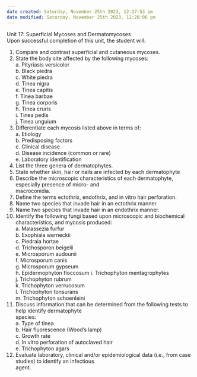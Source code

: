 ```yaml
---
date created: Saturday, November 25th 2023, 12:27:53 pm
date modified: Saturday, November 25th 2023, 12:28:06 pm
---
```

Unit 17: Superficial Mycoses and Dermatomycoses  
Upon successful completion of this unit, the student will:  
1. Compare and contrast superficial and cutaneous mycoses.  
2. State the body site affected by the following mycoses:  
a. Pityriasis versicolor  
b. Black piedra  
c. White piedra  
d. Tinea nigra  
e. Tinea capitis  
f. Tinea barbae  
g. Tinea corporis  
h. Tinea cruris  
i. Tinea pedis  
j. Tinea unguium  
3. Differentiate each mycosis listed above in terms of:  
a. Etiology  
b. Predisposing factors  
c. Clinical disease  
d. Disease incidence (common or rare)  
e. Laboratory identification  
4. List the three genera of dermatophytes.  
5. State whether skin, hair or nails are infected by each dermatophyte  
6. Describe the microscopic characteristics of each dermatophyte, especially presence of micro- and  
macroconidia.  
7. Define the terms ectothrix, endothrix, and in vitro hair perforation.  
8. Name two species that invade hair in an ectothrix manner.  
9. Name two species that invade hair in an endothrix manner.  
10. Identify the following fungi based upon microscopic and biochemical characteristics, and mycosis produced:  
a. Malassezia furfur  
b. Exophiala werneckii  
c. Piedraia hortae  
d. Trichosporon beigelii  
e. Microsporum audounii  
f. Microsporum canis  
g. Microsporum gypseum  
h. Epidermophyton floccosum 
i. Trichophyton mentagrophytes  
j. Trichophyton rubrum  
k. Trichophyton verrucosum  
l. Trichophyton tonsurans  
m. Trichophyton schoenleini  
11. Discuss information that can be determined from the following tests to help identify dermatophyte  
species:  
a. Type of tinea  
b. Hair fluorescence (Wood’s lamp)  
c. Growth rate  
d. In vitro perforation of autoclaved hair  
e. Trichophyton agars  
12. Evaluate laboratory, clinical and/or epidemiological data (i.e., from case studies) to identify an infectious  
agent.